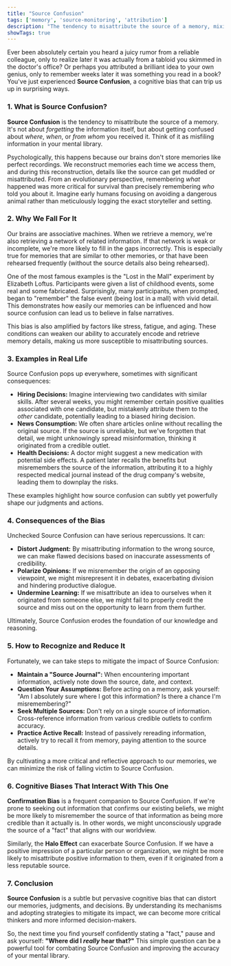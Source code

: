 ```yaml
---
title: "Source Confusion"
tags: ['memory', 'source-monitoring', 'attribution']
description: "The tendency to misattribute the source of a memory, mixing up where, when or from whom information was received."
showTags: true
---
```



Ever been absolutely certain you heard a juicy rumor from a reliable colleague, only to realize later it was actually from a tabloid you skimmed in the doctor's office? Or perhaps you attributed a brilliant idea to your own genius, only to remember weeks later it was something you read in a book? You've just experienced **Source Confusion**, a cognitive bias that can trip us up in surprising ways.

### 1. What is Source Confusion?

**Source Confusion** is the tendency to misattribute the source of a memory. It's not about *forgetting* the information itself, but about getting confused about *where*, *when*, or *from whom* you received it. Think of it as misfiling information in your mental library.

Psychologically, this happens because our brains don't store memories like perfect recordings. We reconstruct memories each time we access them, and during this reconstruction, details like the source can get muddled or misattributed. From an evolutionary perspective, remembering *what* happened was more critical for survival than precisely remembering *who* told you about it. Imagine early humans focusing on avoiding a dangerous animal rather than meticulously logging the exact storyteller and setting.

### 2. Why We Fall For It

Our brains are associative machines. When we retrieve a memory, we're also retrieving a network of related information. If that network is weak or incomplete, we're more likely to fill in the gaps incorrectly. This is especially true for memories that are similar to other memories, or that have been rehearsed frequently (without the source details also being rehearsed).

One of the most famous examples is the "Lost in the Mall" experiment by Elizabeth Loftus. Participants were given a list of childhood events, some real and some fabricated. Surprisingly, many participants, when prompted, began to "remember" the false event (being lost in a mall) with vivid detail. This demonstrates how easily our memories can be influenced and how source confusion can lead us to believe in false narratives.

This bias is also amplified by factors like stress, fatigue, and aging. These conditions can weaken our ability to accurately encode and retrieve memory details, making us more susceptible to misattributing sources.

### 3. Examples in Real Life

Source Confusion pops up everywhere, sometimes with significant consequences:

*   **Hiring Decisions:** Imagine interviewing two candidates with similar skills. After several weeks, you might remember certain positive qualities associated with one candidate, but mistakenly attribute them to the *other* candidate, potentially leading to a biased hiring decision.
*   **News Consumption:** We often share articles online without recalling the original source. If the source is unreliable, but we've forgotten that detail, we might unknowingly spread misinformation, thinking it originated from a credible outlet.
*   **Health Decisions:** A doctor might suggest a new medication with potential side effects. A patient later recalls the benefits but misremembers the source of the information, attributing it to a highly respected medical journal instead of the drug company's website, leading them to downplay the risks.

These examples highlight how source confusion can subtly yet powerfully shape our judgments and actions.

### 4. Consequences of the Bias

Unchecked Source Confusion can have serious repercussions. It can:

*   **Distort Judgment:** By misattributing information to the wrong source, we can make flawed decisions based on inaccurate assessments of credibility.
*   **Polarize Opinions:** If we misremember the origin of an opposing viewpoint, we might misrepresent it in debates, exacerbating division and hindering productive dialogue.
*   **Undermine Learning:** If we misattribute an idea to ourselves when it originated from someone else, we might fail to properly credit the source and miss out on the opportunity to learn from them further.

Ultimately, Source Confusion erodes the foundation of our knowledge and reasoning.

### 5. How to Recognize and Reduce It

Fortunately, we can take steps to mitigate the impact of Source Confusion:

*   **Maintain a "Source Journal":** When encountering important information, actively note down the source, date, and context.
*   **Question Your Assumptions:** Before acting on a memory, ask yourself: "Am I absolutely sure where I got this information? Is there a chance I'm misremembering?"
*   **Seek Multiple Sources:** Don't rely on a single source of information. Cross-reference information from various credible outlets to confirm accuracy.
*   **Practice Active Recall:** Instead of passively rereading information, actively try to recall it from memory, paying attention to the source details.

By cultivating a more critical and reflective approach to our memories, we can minimize the risk of falling victim to Source Confusion.

### 6. Cognitive Biases That Interact With This One

**Confirmation Bias** is a frequent companion to Source Confusion. If we're prone to seeking out information that confirms our existing beliefs, we might be more likely to misremember the source of that information as being more credible than it actually is. In other words, we might unconsciously upgrade the source of a "fact" that aligns with our worldview.

Similarly, the **Halo Effect** can exacerbate Source Confusion. If we have a positive impression of a particular person or organization, we might be more likely to misattribute positive information to them, even if it originated from a less reputable source.

### 7. Conclusion

**Source Confusion** is a subtle but pervasive cognitive bias that can distort our memories, judgments, and decisions. By understanding its mechanisms and adopting strategies to mitigate its impact, we can become more critical thinkers and more informed decision-makers.

So, the next time you find yourself confidently stating a "fact," pause and ask yourself: **"Where did I *really* hear that?"** This simple question can be a powerful tool for combating Source Confusion and improving the accuracy of your mental library.

